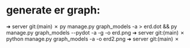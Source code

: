 # generate er graph:
➜  server git:(main) ✗ py manage.py graph_models -a > erd.dot && py manage.py graph_models --pydot -a -g -o erd.png
➜  server git:(main) ✗ python manage.py graph_models -a -o erd2.png
➜  server git:(main) ✗ 

